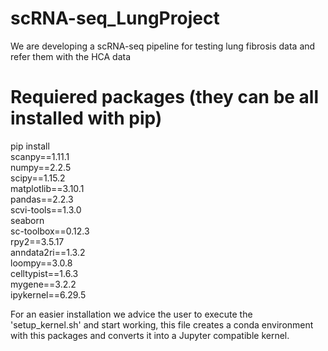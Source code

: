 # scRNA-seq_LungProject
We are developing a scRNA-seq pipeline for testing lung fibrosis data and refer them with the HCA data

# Requiered packages (they can be all installed with pip) 

pip install \
  scanpy==1.11.1 \
  numpy==2.2.5 \
  scipy==1.15.2 \
  matplotlib==3.10.1 \
  pandas==2.2.3 \
  scvi-tools==1.3.0 \
  seaborn \
  sc-toolbox==0.12.3 \
  rpy2==3.5.17 \
  anndata2ri==1.3.2 \
  loompy==3.0.8 \
  celltypist==1.6.3 \
  mygene==3.2.2 \
  ipykernel==6.29.5

For an easier installation we advice the user to execute the 'setup_kernel.sh' and start working, this file creates a conda environment with this packages and converts it into a Jupyter compatible kernel.
